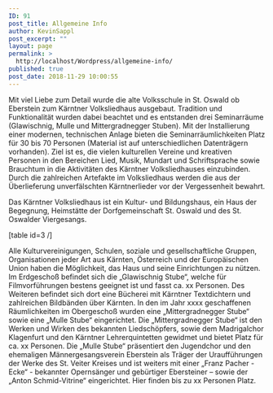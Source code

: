 ```yaml
---
ID: 91
post_title: Allgemeine Info
author: KevinSappl
post_excerpt: ""
layout: page
permalink: >
  http://localhost/Wordpress/allgemeine-info/
published: true
post_date: 2018-11-29 10:00:55
---
```

Mit viel Liebe zum Detail wurde die alte Volksschule in St. Oswald ob Eberstein zum Kärntner Volksliedhaus ausgebaut. 
Tradition und Funktionalität wurden dabei beachtet und es entstanden drei Seminarräume (Glawischnig, Mulle und Mittergradnegger Stuben). Mit der Installierung einer modernen, technischen Anlage bieten die Seminarräumlichkeiten Platz für 30 bis 70 Personen (Material ist auf unterschiedlichen Datenträgern vorhanden). 
Ziel ist es, die vielen kulturellen Vereine und kreativen Personen in den Bereichen Lied, Musik, Mundart und Schriftsprache sowie Brauchtum in die Aktivitäten des Kärntner Volksliedhauses einzubinden. Durch die zahlreichen Artefakte im Volksliedhaus werden die aus der Überlieferung unverfälschten Kärntnerlieder vor der Vergessenheit bewahrt. 

Das Kärntner Volksliedhaus ist ein Kultur- und Bildungshaus, ein Haus der Begegnung, Heimstätte der Dorfgemeinschaft St. Oswald und des St. Oswalder Viergesangs. 

[table id=3 /]

Alle Kulturvereinigungen, Schulen, soziale und gesellschaftliche Gruppen, Organisationen jeder Art aus Kärnten, Österreich und der Europäischen Union haben die Möglichkeit, das Haus und seine Einrichtungen zu nützen.
Im Erdgeschoß befindet sich die „Glawischnig Stube“, welche für Filmvorführungen bestens geeignet ist und fasst ca. xx Personen. Des Weiteren befindet sich dort eine Bücherei mit Kärntner Textdichtern und zahlreichen Bildbänden über Kärnten.
In den im Jahr xxxx geschaffenen Räumlichkeiten im Obergeschoß wurden eine „Mittergradnegger Stube“ sowie eine „Mulle Stube“ eingerichtet.
Die „Mittergradnegger Stube“ ist den Werken und Wirken des bekannten Liedschöpfers, sowie dem Madrigalchor Klagenfurt und den Kärntner Lehrerquintetten gewidmet und bietet Platz für ca. xx Personen. 
Die „Mulle Stube“ präsentiert den Jugendchor und den ehemaligen Männergesangsverein Eberstein als Träger der Uraufführungen der Werke des St. Veiter Kreises und ist weiters mit einer „Franz Pacher - Ecke“ - bekannter Opernsänger und gebürtiger Ebersteiner – sowie der „Anton Schmid-Vitrine“ eingerichtet. Hier finden bis zu xx Personen Platz.